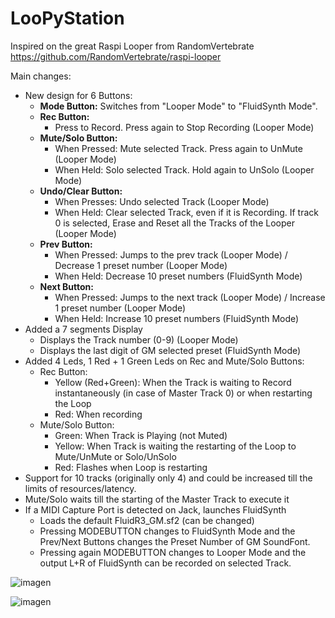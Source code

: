 # LooPyStation

Inspired on the great Raspi Looper from RandomVertebrate https://github.com/RandomVertebrate/raspi-looper

Main changes:
- New design for 6 Buttons:
  - **Mode Button:** Switches from "Looper Mode" to "FluidSynth Mode".
  - **Rec Button:**
    - Press to Record. Press again to Stop Recording (Looper Mode)
  - **Mute/Solo Button:**
    - When Pressed: Mute selected Track. Press again to UnMute (Looper Mode)
    - When Held: Solo selected Track. Hold again to UnSolo (Looper Mode)
  - **Undo/Clear Button:**
    - When Presses: Undo selected Track  (Looper Mode)
    - When Held: Clear selected Track, even if it is Recording. If track 0 is selected, Erase and Reset all the Tracks of the Looper  (Looper Mode)
  - **Prev Button:**
    - When Pressed: Jumps to the prev track (Looper Mode) / Decrease 1 preset number (Looper Mode)
    - When Held: Decrease 10 preset numbers (FluidSynth Mode)
  - **Next Button:**
    - When Pressed: Jumps to the next track (Looper Mode) / Increase 1 preset number (Looper Mode)
    - When Held: Increase 10 preset numbers (FluidSynth Mode)
- Added a 7 segments Display
  - Displays the Track number (0-9) (Looper Mode)
  - Displays the last digit of GM selected preset (FluidSynth Mode)
- Added 4 Leds, 1 Red + 1 Green Leds on Rec and Mute/Solo Buttons:
  - Rec Button:
    - Yellow (Red+Green): When the Track is waiting to Record instantaneously (in case of Master Track 0) or when restarting the Loop
    - Red: When recording
  - Mute/Solo Button:
    - Green: When Track is Playing (not Muted)
    - Yellow: When Track is waiting the restarting of the Loop to Mute/UnMute or Solo/UnSolo
    - Red: Flashes when Loop is restarting
- Support for 10 tracks (originally only 4) and could be increased till the limits of resources/latency.
- Mute/Solo waits till the starting of the Master Track to execute it
- If a MIDI Capture Port is detected on Jack, launches FluidSynth
  - Loads the default FluidR3_GM.sf2 (can be changed)
  - Pressing MODEBUTTON changes to FluidSynth Mode and the Prev/Next Buttons changes the Preset Number of GM SoundFont.
  - Pressing again MODEBUTTON changes to Looper Mode and the output L+R of FluidSynth can be recorded on selected Track.

![imagen](https://github.com/user-attachments/assets/7e4a752f-1773-4dce-8de1-60d16994fe0f)

![imagen](https://github.com/user-attachments/assets/c0264a8e-3662-4eb9-855b-bd9bf15feecf)


